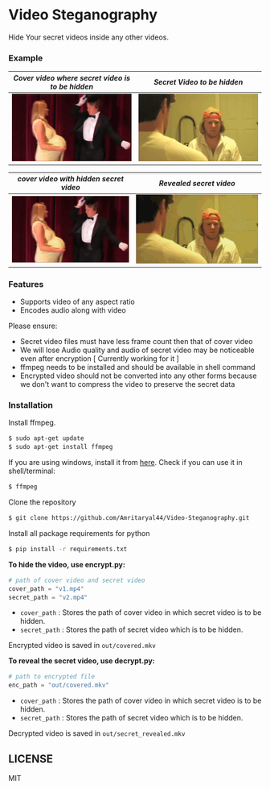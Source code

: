 # Video Steganography

Hide Your secret videos inside any other videos.
### Example
| *Cover video where secret video is to be hidden* | *Secret Video to be hidden* |
|:--:|:--:| 
| ![Cover Video](img_md/v1.gif) | ![Secret Video](img_md/v2.gif) |

| *cover video with hidden secret video* | *Revealed secret video* |
|:--:|:--:|
| ![Encrypted Video](img_md/encrypted.gif) | ![Decrypted Video](img_md/revealed.gif) |

### Features

  - Supports video of any aspect ratio
  - Encodes audio along with video


Please ensure:
  - Secret video files must have less frame count then that of cover video
  - We will lose Audio quality and audio of secret video may be noticeable even after encryption [ Currently working for it ]
  - ffmpeg  needs to be installed and should be available in shell command
  - Encrypted video should not be converted into any other forms because we don't want to compress the video to preserve the secret data

### Installation

Install ffmpeg.

```sh
$ sudo apt-get update
$ sudo apt-get install ffmpeg
```
If you are using windows, install it from [here][ffmpeg]. 
Check if you can use it in shell/terminal:
```sh
$ ffmpeg 
```
Clone the repository
```sh
$ git clone https://github.com/Amritaryal44/Video-Steganography.git
```
Install all package requirements for python
```sh
$ pip install -r requirements.txt
```
**To hide the video, use encrypt.py:**
```python
# path of cover video and secret video
cover_path = "v1.mp4"
secret_path = "v2.mp4"
```
- ```cover_path``` : Stores the path of cover video in which secret video is to be hidden.
- ```secret_path``` : Stores the path of secret video which is to be hidden.

Encrypted video is saved in ```out/covered.mkv```

**To reveal the secret video, use decrypt.py:**
```python
# path to encrypted file
enc_path = "out/covered.mkv"
```
- ```cover_path``` : Stores the path of cover video in which secret video is to be hidden.
- ```secret_path``` : Stores the path of secret video which is to be hidden.

Decrypted video is saved in ```out/secret_revealed.mkv```

LICENSE
-------
MIT

   [art1]: <https://www.sciencedirect.com/science/article/abs/pii/S0925231218312608>
   [wiki]: <https://en.wikipedia.org/wiki/Steganography>
   [ffmpeg]: <https://ffmpeg.org>

